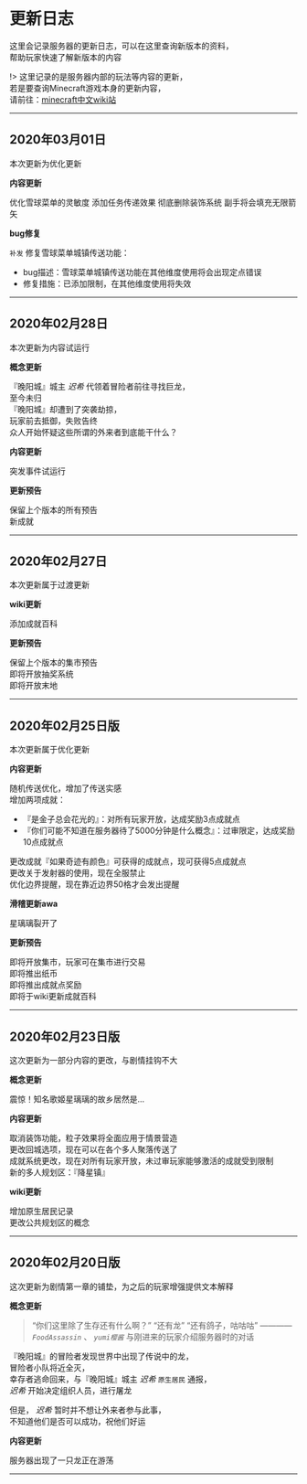 # 更新日志

这里会记录服务器的更新日志，可以在这里查询新版本的资料，  
帮助玩家快速了解新版本的内容

!> 这里记录的是服务器内部的玩法等内容的更新，  
若是要查询Minecraft游戏本身的更新内容，  
请前往：[minecraft中文wiki站](https://minecraft-zh.gamepedia.com/Minecraft_Wiki)  

* * *

## 2020年03月01日

本次更新为优化更新

**内容更新**

优化雪球菜单的灵敏度
添加任务传递效果
彻底删除装饰系统
副手将会填充无限箭矢

**bug修复**

 `补发` 修复雪球菜单城镇传送功能：

* bug描述：雪球菜单城镇传送功能在其他维度使用将会出现定点错误  
* 修复措施：已添加限制，在其他维度使用将失效 

* * *

## 2020年02月28日

本次更新为内容试运行

**概念更新**

『晚阳城』城主 *迟希* 代领着冒险者前往寻找巨龙，  
至今未归  
『晚阳城』却遭到了突袭劫掠，  
玩家前去抵御，失败告终  
众人开始怀疑这些所谓的外来者到底能干什么？

**内容更新**

突发事件试运行

**更新预告**

保留上个版本的所有预告  
新成就

* * *

## 2020年02月27日

本次更新属于过渡更新

**wiki更新**

添加成就百科

**更新预告**

保留上个版本的集市预告  
即将开放抽奖系统  
即将开放末地  

* * *

## 2020年02月25日版

本次更新属于优化更新

**内容更新**

随机传送优化，增加了传送实感  
增加两项成就：  

* 『是金子总会花光的』：对所有玩家开放，达成奖励3点成就点
* 『你们可能不知道在服务器待了5000分钟是什么概念』：过审限定，达成奖励10点成就点

更改成就『如果奇迹有颜色』可获得的成就点，现可获得5点成就点  
更改关于发射器的使用，现在全服禁止  
优化边界提醒，现在靠近边界50格才会发出提醒

**滑稽更新awa**

星璃璃裂开了

**更新预告**

即将开放集市，玩家可在集市进行交易  
即将推出纸币  
即将推出成就点奖励  
即将于wiki更新成就百科

* * *

## 2020年02月23日版

这次更新为一部分内容的更改，与剧情挂钩不大

**概念更新**

震惊！知名歌姬星璃璃的故乡居然是...

**内容更新**

取消装饰功能，粒子效果将全面应用于情景营造  
更改回城选项，现在可以在各个多人聚落传送了  
成就系统更改，现在对所有玩家开放，未过审玩家能够激活的成就受到限制  
新的多人规划区：『降星镇』

**wiki更新**

增加原生居民记录  
更改公共规划区的概念

* * *

## 2020年02月20日版

这次更新为剧情第一章的铺垫，为之后的玩家增强提供文本解释

**概念更新**

> “你们这里除了生存还有什么啊？” “还有龙” “还有鸽子，咕咕咕”   ———— *`FoodAssassin`* 、 *`yumi樱酱`* 与刚进来的玩家介绍服务器时的对话  

『晚阳城』的冒险者发现世界中出现了传说中的龙，  
冒险者小队将近全灭，  
幸存者逃命回来，与『晚阳城』城主 *迟希* `原生居民` 通报，  
 *迟希* 开始决定组织人员，进行屠龙  

但是， *迟希* 暂时并不想让外来者参与此事，  
不知道他们是否可以成功，祝他们好运  

**内容更新**

服务器出现了一只龙正在游荡  

* * *
